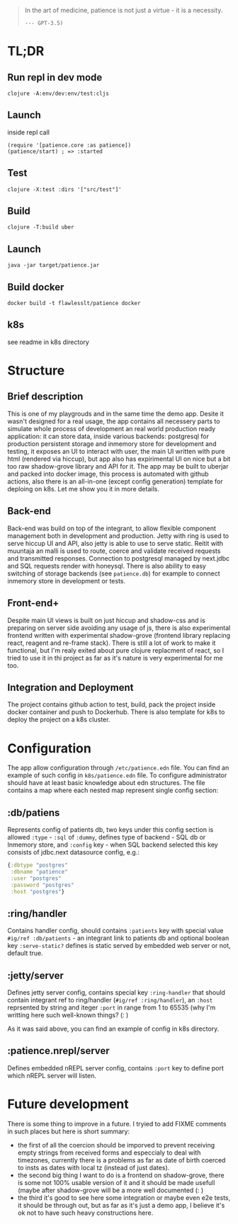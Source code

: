 > In the art of medicine, patience is not just a virtue - it is a necessity.
>
> `--- GPT-3.5)`

# TL;DR
## Run repl in dev mode
```
clojure -A:env/dev:env/test:cljs
```
## Launch
inside repl call
```
(require '[patience.core :as patience])
(patience/start) ; => :started
```
## Test
```
clojure -X:test :dirs '["src/test"]'
```
## Build
```
clojure -T:build uber
```
## Launch
```
java -jar target/patience.jar
```
## Build docker
```
docker build -t flawlesslt/patience docker
```
## k8s
see readme in k8s directory

# Structure
## Brief description
This is one of my playgrouds and in the same time the demo app. Desite it wasn't designed for a real usage, the app
contains all necessery parts to simulate whole process of development an real world production ready application: it can
store data, inside various backends: postgresql for production persistent storage and inmemory store for development and
testing, it exposes an UI to interact with user, the main UI written with pure html (rendered via hiccup), but app also
has expirimental UI on nice but a bit too raw shadow-grove library and API for it. The app may be built to uberjar and
packed into docker image, this process is automated with github actions, also there is an all-in-one (except config
generation) template for deploing on k8s. Let me show you it in more details.

## Back-end
Back-end was build on top of the integrant, to allow flexible component management both in development and
production. Jetty with ring is used to serve hiccup UI and API, also jetty is able to use to serve static. Reitit with
muuntaja an malli is used to route, coerce and validate received requests and transmitted responses. Connection to
postgresql managed by next.jdbc and SQL requests render with honeysql. There is also ability to easy switching of
storage backends (see `patience.db`) for example to connect inmemory store in development or tests.

## Front-end+
Despite main UI views is built on just hiccup and shadow-css and is preparing on server side avoiding any usage of js,
there is also experimental frontend written with experimental shadow-grove (frontend library replacing react, reagent
and re-frame stack). There is still a lot of work to make it functional, but I'm realy exited about pure clojure
replacment of react, so I tried to use it in thi project as far as it's nature is very experimental for me too.

## Integration and Deployment
The project contains github action to test, build, pack the project inside docker container and push to Dockerhub. There
is also template for k8s to deploy the project on a k8s cluster.

# Configuration
The app allow configuration through `/etc/patience.edn` file. You can find an example of such config in
`k8s/patience.edn` file.  To configure administrator should have at least basic knowledge about edn structures. The file
contains a map where each nested map represent single config section:
## :db/patiens
Represents config of patients db, two keys under this config section is allowed `:type` - `:sql` of `:dummy`, defines
type of backend - SQL db or Inmemory store, and `:config` key - when SQL backend selected this key consists of jdbc.next
datasource config, e.g.:
```clj
{:dbtype "postgres"
 :dbname "patience"
 :user "postgres"
 :password "postgres"
 :host "postgres"}
```
## :ring/handler
Contains handler config, should contains `:patients` key with special value `#ig/ref :db/patients` - an integrant link
to patients db and optional boolean key `:serve-static?` defines is static served by embedded web server or not,
default true.
## :jetty/server
Defines jetty server config, contains special key `:ring-handler` that should contain integrant ref to ring/handler
(`#ig/ref :ring/handler`), an `:host` reprsented by string and iteger `:port` in range from 1 to 65535 (why I'm
writting here such well-known things? (: )

As it was said above, you can find an example of config in k8s directory.

## :patience.nrepl/server
Defines embedded nREPL server config, contains `:port` key to define port which nREPL server will listen.
# Future development
There is some thing to improve in a future. I tryied to add FIXME comments in such places but here is short summary:
- the first of all the coercion should be imporved to prevent receiving empty strings from received forms and
especcialy to deal with timezones, currently there is a problems as far as date of birth coerced to insts as dates with
local tz (instead of just dates).
- the second big thing I want to do is a frontend on shadow-grove, there is some not 100% usable version of it and it
should be made usefull (maybe after shadow-grove will be a more well documented (: )
- the third it's good to see here some integration or maybe even e2e tests, it should be through out, but as far as
it's just a demo app, I believe it's ok not to have such heavy constructions here.
